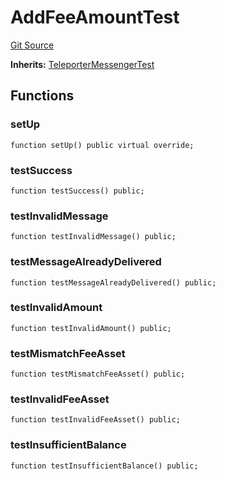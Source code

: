 # AddFeeAmountTest
[Git Source](https://github.com/ava-labs/teleporter/blob/dde09fbf56cc395da6bfd76c7f894a3cf5b2cd9e/src/Teleporter/tests/AddFeeAmountTests.t.sol)

**Inherits:**
[TeleporterMessengerTest](/src/Teleporter/tests/TeleporterMessengerTest.t.sol/contract.TeleporterMessengerTest.md)


## Functions
### setUp


```solidity
function setUp() public virtual override;
```

### testSuccess


```solidity
function testSuccess() public;
```

### testInvalidMessage


```solidity
function testInvalidMessage() public;
```

### testMessageAlreadyDelivered


```solidity
function testMessageAlreadyDelivered() public;
```

### testInvalidAmount


```solidity
function testInvalidAmount() public;
```

### testMismatchFeeAsset


```solidity
function testMismatchFeeAsset() public;
```

### testInvalidFeeAsset


```solidity
function testInvalidFeeAsset() public;
```

### testInsufficientBalance


```solidity
function testInsufficientBalance() public;
```

